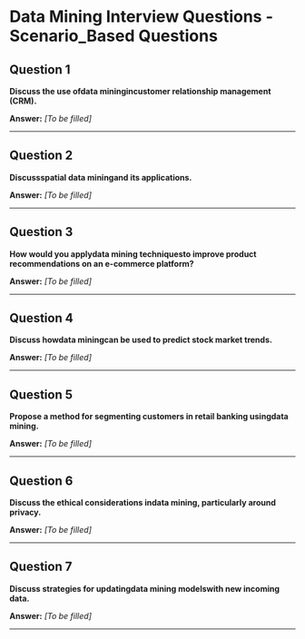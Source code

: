 # Data Mining Interview Questions - Scenario_Based Questions

## Question 1

**Discuss the use ofdata miningincustomer relationship management (CRM).**

**Answer:** _[To be filled]_

---

## Question 2

**Discussspatial data miningand its applications.**

**Answer:** _[To be filled]_

---

## Question 3

**How would you applydata mining techniquesto improve product recommendations on an e-commerce platform?**

**Answer:** _[To be filled]_

---

## Question 4

**Discuss howdata miningcan be used to predict stock market trends.**

**Answer:** _[To be filled]_

---

## Question 5

**Propose a method for segmenting customers in retail banking usingdata mining.**

**Answer:** _[To be filled]_

---

## Question 6

**Discuss the ethical considerations indata mining, particularly around privacy.**

**Answer:** _[To be filled]_

---

## Question 7

**Discuss strategies for updatingdata mining modelswith new incoming data.**

**Answer:** _[To be filled]_

---

